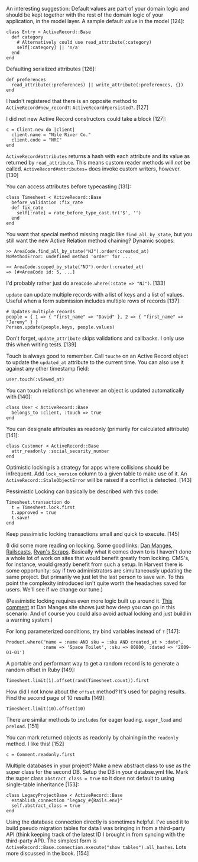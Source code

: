 An interesting suggestion: Default values are part of your domain logic and should be kept together with the rest of the domain logic of your application, in the model layer. A sample default value in the model [124]:

    class Entry < ActiveRecord::Base
      def category
        # Alternatively could use read_attribute(:category)
        self[:category] || 'n/a'
      end
    end
    
Defaulting serialized attributes [126]:

    def preferences
      read_attribute(:preferences) || write_attribute(:preferences, {})
    end
    
I hadn't registered that there is an opposite method to `ActiveRecord#new_record?`: `ActiveRecord#persisted?`. [127]

I did not new Active Record constructors could take a block [127]:

    c = Client.new do |client|
      client.name = "Nile River Co."
      client.code = "NRC"
    end
    
`ActiveRecord#attributes` returns a hash with each attribute and its value as returned by `read_attribute`. This means custom reader methods will _not_ be called. `ActiveRecord#attributes=` does invoke custom writers, however. [130]

You can access attributes before typecasting [131]:

    class Timesheet < ActiveRecord::Base
      before_validation :fix_rate
      def fix_rate
        self[:rate] = rate_before_type_cast.tr('$', '')
      end
    end
    
You want that special method missing magic like `find_all_by_state`, but you still want the new Active Relation method chaining? Dynamic scopes:

    >> AreaCode.find_all_by_state("NJ").order(:created_at)
    NoMethodError: undefined method 'order' for ...

    >> AreaCode.scoped_by_state("NJ").order(:created_at)
    => [#<AreaCode id: 5, ...]
    
I'd probably rather just do `AreaCode.where(:state => "NJ")`. [133]

`update` can update multiple records with a list of keys and a list of values. Useful when a form submission includes multiple rows of records [137]:

    # Updates multiple records
    people = { 1 => { "first_name" => "David" }, 2 => { "first_name" => "Jeremy" } }
    Person.update(people.keys, people.values)
    
Don't forget, `update_attribute` skips validations and callbacks. I only use this when writing tests. [139]

Touch is always good to remember. Call `touche` on an Active Record object to update the `updated_at` attribute to the current time. You can also use it against any other timestamp field:

    user.touch(:viewed_at)
    
You can touch relationships whenever an object is updated automatically with [140]:

    class User < ActiveRecord::Base
      belongs_to :client, :touch => true
    end
    
You can designate attributes as readonly (primarily for calculated attribute) [141]:

    class Customer < ActiveRecord::Base
      attr_readonly :social_security_number
    end
    
Optimistic locking is a strategy for apps where collisions should be infrequent. Add `lock_version` column to a given table to make use of it. An `ActiveRecord::StaleObjectError` will be raised if a conflict is detected. [143]

Pessimistic Locking can basically be described with this code:

    Timesheet.transaction do
      t = Timesheet.lock.first
      t.approved = true
      t.save!
    end

Keep pessimistic locking transactions small and quick to execute. [145]

(I did some more reading on locking. Some good links: [Dan Manges](http://www.dcmanges.com/blog/rails-optimistic-locking-isnt-a-silver-bullet), [Railscasts](http://railscasts.com/episodes/59-optimistic-locking), [Ryan's Scraps](http://ryandaigle.com/articles/2006/6/27/whats-new-in-edge-rails-pessimistic-locking). Basically what it comes down to is I haven't done a whole lot of work on sites that would benefit greatly from locking. CMS's, for instance, would greatly benefit from such a setup. In Harvest there is some opportunity: say if two administrators are simultaneously updating the same project. But primarily we just let the last person to save win. To this point the complexity introduced isn't quite worth the headaches saved for users. We'll see if we change our tune.)

(Pessimistic locking requires even more logic built up around it. [This comment](http://www.dcmanges.com/blog/rails-optimistic-locking-isnt-a-silver-bullet#comment-754976) at Dan Manges site shows just how deep you can go in this scenario. And of course you could also avoid actual locking and just build in a warning system.)

For long parameterized conditions, try bind variables instead of `?` [147]:

    Product.where("name = :name AND sku = :sku AND created_at > :date",
                  :name => 'Space Toilet', :sku => 80800, :dated => '2009-01-01')
                  
A portable and performant way to get a random record is to generate a random offset in Ruby [149]:

    Timesheet.limit(1).offset(rand(Timesheet.count)).first
    
How did I not know about the `offset` method? It's used for paging results. Find the second page of 10 results [149]:

    Timesheet.limit(10).offset(10)

There are similar methods to `includes` for eager loading. `eager_load` and `preload`. [151]

You can mark returned objects as readonly by chaining in the `readonly` method. I like this! [152]

    c = Comment.readonly.first
    
Multiple databases in your project? Make a new abstract class to use as the super class for the second DB. Setup the DB in your databse.yml file. Mark the super class `abstract_class = true` so it does not default to using single-table inheritance [153]:

    class LegacyProjectBase < ActiveRecord::Base
      establish_connection "legacy_#{Rails.env}"
      self.abstract_class = true
    end
    
Using the database connection directly is sometimes helpful. I've used it to build pseudo migration tables for data I was bringing in from a third-party API (think keeping track of the latest ID I brought in from syncing with the third-party API). The simplest form is `ActiveRecord::Base.connection.execute("show tables").all_hashes`. Lots more discussed in the book. [154]
